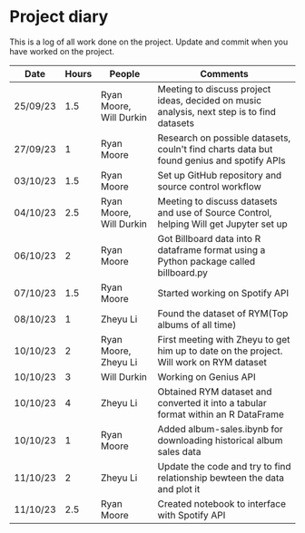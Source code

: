 # Project diary

This is a log of all work done on the project. Update and commit when you have worked on the project.

| Date     | Hours | People                  | Comments                                                                                   |
| -------- | ----- | ----------------------- | ------------------------------------------------------------------------------------------ |
| 25/09/23 | 1.5   | Ryan Moore, Will Durkin | Meeting to discuss project ideas, decided on music analysis, next step is to find datasets |
| 27/09/23 | 1     | Ryan Moore              | Research on possible datasets, couln't find charts data but found genius and spotify APIs  |
| 03/10/23 | 1.5   | Ryan Moore              | Set up GitHub repository and source control workflow                                       |
| 04/10/23 | 2.5   | Ryan Moore, Will Durkin | Meeting to discuss datasets and use of Source Control, helping Will get Jupyter set up     |
| 06/10/23 | 2     | Ryan Moore              | Got Billboard data into R dataframe format using a Python package called billboard.py      |
| 07/10/23 | 1.5   | Ryan Moore              | Started working on Spotify API                                                             |
| 08/10/23 | 1     | Zheyu Li                | Found the dataset of RYM(Top albums of all time)                                           |
| 10/10/23 | 2     | Ryan Moore, Zheyu Li    | First meeting with Zheyu to get him up to date on the project. Will work on RYM dataset    |
| 10/10/23 | 3     | Will Durkin             | Working on Genius API                                                                      |
| 10/10/23 | 4     | Zheyu Li                | Obtained RYM dataset and converted it into a tabular format within an R DataFrame          |
| 10/10/23 | 1     | Ryan Moore              | Added album-sales.ibynb for downloading historical album sales data                        |
| 11/10/23 | 2     | Zheyu Li                | Update the code and try to find relationship bewteen the data and plot it                  |
| 11/10/23 | 2.5   | Ryan Moore              | Created notebook to interface with Spotify API                                             |
